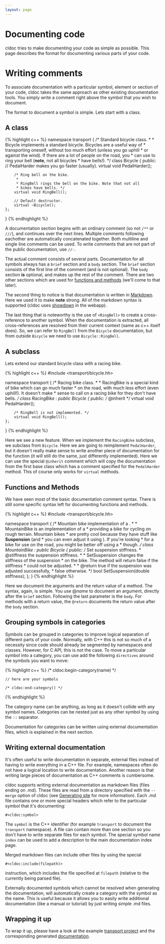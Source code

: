```yaml
---
layout: page
---
```


# Documenting code
cldoc tries to make documenting your code as simple as possible. This page
describes the format for documenting various parts of your code.

# Writing comments
To associate documentation with a particular symbol, element or section of your
code, cldoc takes the same approach as other existing documentation tools. You
simply write a comment right above the symbol that you wish to document.

The format to document a symbol is simple. Lets start with a class.

## A class
{% highlight c++ %}
namespace transport
{
	/* Standard bicycle class.
	 *
	 * Bicycle implements a standard bicycle. Bicycles are a useful way of
	 * transporting oneself, without too much effort (unless you go uphill
	 * or against the wind). If there are a lot of people on the road, you
	 * can use <RingBell> to ring your bell (**note**, not all bicycles
	 * have bells!).
	 */
	class Bicycle
	{
	public:
		// PedalHarder makes you go faster (usually).
		virtual void PedalHarder();

		/* Ring bell on the bike.
		 *
		 * RingBell rings the bell on the bike. Note that not all
		 * bikes have bells. */
		virtual void RingBell();

		// Default destructor.
		virtual ~Bicycle();
	};
}
{% endhighlight %}

A documentation section begins with an ordinary comment (so not `/**` or `///`), and
continues over the next lines. Multiple comments following eachother are automatically
concatenated together. Both multiline and single line comments can be used. To write
comments that are not part of the public documentation, use `//-`.

The actual comment consists of several parts. Documentation for all symbols
always has a `brief` section and a `body` section. The `brief` section consists
of the first line of the comment (and is not optional). The `body` section
**is** optional, and makes up the rest of the comment. There are two other
sections which are used for [functions and methods](#functions_and_methods)
(we'll come to that later).

The second thing to notice is that documentation is written in
[Markdown](http://daringfireball.net/projects/markdown). Here we used it to
make **note** strong. All of the markdown syntax is supported (cldoc uses
[showdown](https://github.com/coreyti/showdown) in the webapp).

The last thing that is noteworthy is the use of `<RingBell>` to create a cross-reference
to another symbol. When the documentation is extracted, all cross-references
are resolved from their current context (same as c++ itself does). So, we can
refer to `RingBell` from the `Bicycle` documentation, but from outside
`Bicycle` we need to use `Bicycle::RingBell`.

## A subclass
Lets extend our standard bicycle class with a racing bike.

{% highlight c++ %}
#include <transport/bicycle.hh>

namespace transport
{
	/* Racing bike class.
	 *
	 * RacingBike is a special kind of bike which can go much faster
	 * on the road, with much less effort (even uphill!). It doesn't make
	 * sense to call <RingBell> on a racing bike for they don't have bells.
	 */
	class RacingBike : public Bicycle
	{
	public:
		/* @inherit */
		virtual void PedalHarder();

		/* RingBell is not implemented. */
		virtual void RingBell();
	};
}
{% endhighlight %}

Here we see a new feature. When we implement the `RacingBike` subclass, we
subclass from `Bicycle`. Here we are going to reimplement `PedalHarder`, but
it doesn't really make sense to write another piece of documentation for
the function (it will still do the same, just differently implemented). Here
we can use the special `@inherit` comment which will copy the documentation
from the first base class which has a comment specified for the `PedalHarder`
method. This of course only works for `virtual` methods.

## Functions and Methods
We have seen most of the basic documentation comment syntax. There is still some
specific syntax left for documenting functions and methods.

{% highlight c++ %}
#include <transport/bicycle.hh>

namespace transport
{
	/* Mountain bike implementation of a <Bicycle>.
	 *
	 * MountainBike is an implementation of a <Bicycle>
	 * providing a bike for cycling on rough terrain. Mountain bikes
	 * are pretty cool because they have stuff like **Suspension** (and
	 * you can even adjust it using <SetSuspension>). If you're looking
	 * for a bike for use on the road, you might be better off using a
	 * <RacingBike> though.
	 */
	class MountainBike : public Bicycle
	{
	public:
		/* Set suspension stiffness.
		 * @stiffness the suspension stiffness.
		 *
		 * SetSuspension changes the stiffness of the suspension
		 * on the bike. The method will return false if the stiffness
		 * could not be adjusted.
		 *
		 * @return true if the suspension was adjusted successfully,
		 *         false otherwise.
		 */
		bool SetSuspension(double stiffness);
	};
}
{% endhighlight %}

Here we document the arguments and the return value of a method. The syntax,
again, is simple. You use @*name* to document an argument, directly after the
`brief` section. Following the last parameter is the `body`. For methods with
a return value, the `@return` documents the return value after the `body`
section.

## Grouping symbols in categories
Symbols can be grouped in categories to improve logical separation of different
parts of your code. Normally, with C++ this is not so much of a necessity since
code should already be segmented by namespaces and classes. However, for C API,
this is not the case. To move a particular symbol into a category, you can
use add the following `directives` around the symbols you want to move:

{% highlight c++ %}
    /* cldoc:begin-category(name) */

    // here are your symbols

    /* cldoc:end-category() */
{% endhighlight %}

The category name can be anything, as long as it doesn't collide with any symbol
names. Categories can be nested just as any other symbol by using the `::` separator.

Documentation for categories can be written using external documentation files,
which is explained in the next section.

## Writing external documentation
It's often useful to write documentation in separate, external files instead of
having to write everything in a C++ file. For example, namespaces often do not
have a logical location to write documentation. Another reason is that writing
large pieces of documentation as C++ comments is cumbersome.

cldoc supports writing external documentation as markdown files (files ending
on .md). These files are read from a directory specified with the `--merge`
option of cldoc (see [Generating site](generating.html) for more information).
Each .md file contains one or more special headers which refer to the particular
symbol that it's documenting:

	#<cldoc:symbol>

The `symbol` is the C++ identifier (for example `transport` to document the
`transport` namespace). A file can contain more than one section so you don't
have to write separate files for each symbol. The special symbol name `index`
can be used to add a description to the main documentation index page.

Merged markdown files can include other files by using the special

    #<cldoc:include(filepath)>

instruction, which includes the file specified at `filepath` (relative to the
currently being parsed file).

Externally documented symbols which cannot be resolved when generating the
documentation, will automatically create a category with the symbol as the name.
This is useful because it allows you to easily write additional documentation
(like a manual or tutorial) by just writing simple .md files.

## Wrapping it up
To wrap it up, please have a look at the example
[transport project](https://github.com/jessevdk/cldoc/tree/master/example) and the
corresponding generated [documentation](example/).
